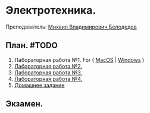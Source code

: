 # Электротехника.
 Преподаватель: [Михаил Владимирович Белодедов](https://disk.yandex.ru/d/Y2Qdvmy1m9QfyA)

## План. #TODO
1. Лабораторная работа №1. For ( [MacOS](https://github.com/DimaPermyakov/IU5/blob/main/Term-3/Электотехника/Lab-01/Reports/lab-01.pages) | [Windows](https://github.com/DimaPermyakov/IU5/blob/main/Term-3/Электотехника/Lab-01/Reports/lab-01.docx) )
2. [Лабораторная работа №2.](https://github.com/DimaPermyakov/IU5/tree/main/Term-3/Электотехника/Lab-02)
3. [Лабораторная работа №3.]()
4. [Лабораторная работа №4.]()
5. [Домашнее задание]()

## Экзамен.
